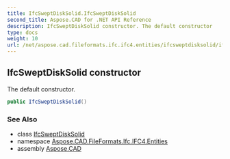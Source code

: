 ```yaml
---
title: IfcSweptDiskSolid.IfcSweptDiskSolid
second_title: Aspose.CAD for .NET API Reference
description: IfcSweptDiskSolid constructor. The default constructor
type: docs
weight: 10
url: /net/aspose.cad.fileformats.ifc.ifc4.entities/ifcsweptdisksolid/ifcsweptdisksolid/
---
```

## IfcSweptDiskSolid constructor

The default constructor.

```csharp
public IfcSweptDiskSolid()
```

### See Also

* class [IfcSweptDiskSolid](../)
* namespace [Aspose.CAD.FileFormats.Ifc.IFC4.Entities](../../ifcsweptdisksolid/)
* assembly [Aspose.CAD](../../../)


